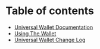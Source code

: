 # Table of contents

* [Universal Wallet Documentation](README.md)
* [Using The Wallet](using.md)
* [Universal Wallet Change Log](changelog.md)

